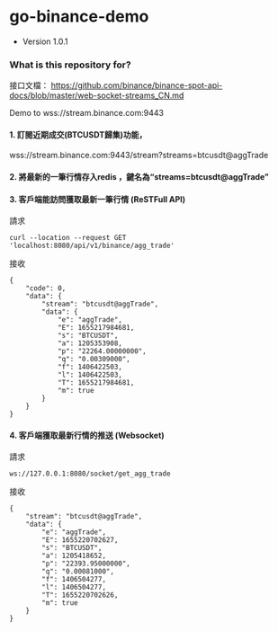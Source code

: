 # go-binance-demo

* Version 1.0.1

### What is this repository for? ###

接口文檔：
https://github.com/binance/binance-spot-api-docs/blob/master/web-socket-streams_CN.md

Demo to wss://stream.binance.com:9443

#### 1. 訂閱近期成交(BTCUSDT歸集)功能，
wss://stream.binance.com:9443/stream?streams=btcusdt@aggTrade

#### 2. 將最新的一筆行情存入redis ，鍵名為“streams=btcusdt@aggTrade”

#### 3. 客戶端能訪問獲取最新一筆行情 (ReSTFull API)
請求
```
curl --location --request GET 'localhost:8080/api/v1/binance/agg_trade'
```
接收
```
{
    "code": 0,
    "data": {
        "stream": "btcusdt@aggTrade",
        "data": {
            "e": "aggTrade",
            "E": 1655217984681,
            "s": "BTCUSDT",
            "a": 1205353908,
            "p": "22264.00000000",
            "q": "0.00309000",
            "f": 1406422503,
            "l": 1406422503,
            "T": 1655217984681,
            "m": true
        }
    }
}
```

#### 4. 客戶端獲取最新行情的推送 (Websocket)
請求
```
ws://127.0.0.1:8080/socket/get_agg_trade
```
接收
```
{
    "stream": "btcusdt@aggTrade",
    "data": {
        "e": "aggTrade",
        "E": 1655220702627,
        "s": "BTCUSDT",
        "a": 1205418652,
        "p": "22393.95000000",
        "q": "0.00081000",
        "f": 1406504277,
        "l": 1406504277,
        "T": 1655220702626,
        "m": true
    }
}
```
